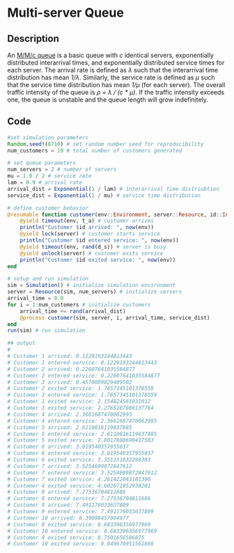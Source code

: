 # Multi-server Queue
  
## Description

An [M/M/c queue](https://en.wikipedia.org/wiki/M/M/c_queue) is a basic queue with _c_ identical servers, exponentially distributed interarrival times, and exponentially distributed service times for each server. The arrival rate is defined as _λ_ such that the interarrival time distribution has mean _1/λ_. Similarly, the service rate is defined as _μ_ such that the service time distribution has mean _1/μ_ (for each server). The overall traffic intensity of the queue is _ρ = λ / (c * μ)_. If the traffic intensity exceeds one, the queue is unstable and the queue length will grow indefinitely. 

## Code

```julia
#set simulation parameters
Random.seed!(8710) # set random number seed for reproducibility
num_customers = 10 # total number of customers generated

# set queue parameters
num_servers = 2 # number of servers
mu = 1.0 / 2 # service rate
lam = 0.9 # arrival rate
arrival_dist = Exponential(1 / lam) # interarrival time distriubtion
service_dist = Exponential(1 / mu) # service time distribution

# define customer behavior
@resumable function customer(env::Environment, server::Resource, id::Integer, t_a::Float64, d_s::Distribution)
    @yield timeout(env, t_a) # customer arrives
    println("Customer $id arrived: ", now(env))
    @yield lock(server) # customer starts service
    println("Customer $id entered service: ", now(env))
    @yield timeout(env, rand(d_s)) # server is busy
    @yield unlock(server) # customer exits service
    println("Customer $id exited service: ", now(env))
end

# setup and run simulation
sim = Simulation() # initialize simulation environment
server = Resource(sim, num_servers) # initialize servers
arrival_time = 0.0
for i = 1:num_customers # initialize customers
    arrival_time += rand(arrival_dist)
    @process customer(sim, server, i, arrival_time, service_dist)
end
run(sim) # run simulation

## output
#
# Customer 1 arrived: 0.1229193244813443
# Customer 1 entered service: 0.1229193244813443
# Customer 2 arrived: 0.22607641035584877
# Customer 2 entered service: 0.22607641035584877
# Customer 3 arrived: 0.4570009029409502
# Customer 2 exited service: 1.7657345101378559
# Customer 3 entered service: 1.7657345101378559
# Customer 1 exited service: 2.154824561031012
# Customer 3 exited service: 2.2765287086137764
# Customer 4 arrived: 2.3661687470062995
# Customer 4 entered service: 2.3661687470062995
# Customer 5 arrived: 2.6110816119637885
# Customer 5 entered service: 2.6110816119637885
# Customer 5 exited service: 2.8017888690417583
# Customer 6 arrived: 3.019540357955037
# Customer 6 entered service: 3.019540357955037
# Customer 6 exited service: 3.351151832298383
# Customer 7 arrived: 3.5254699872847612
# Customer 7 entered service: 3.5254699872847612
# Customer 7 exited service: 4.261422043181396
# Customer 4 exited service: 4.602071952938201
# Customer 8 arrived: 7.27536704811686
# Customer 8 entered service: 7.27536704811686
# Customer 9 arrived: 7.491176033637809
# Customer 9 entered service: 7.491176033637809
# Customer 10 arrived: 8.39098457094977
# Customer 8 exited service: 8.683396356977969
# Customer 10 entered service: 8.683396356977969
# Customer 9 exited service: 8.7501656586875
# Customer 10 exited service: 9.049670951561666
```

